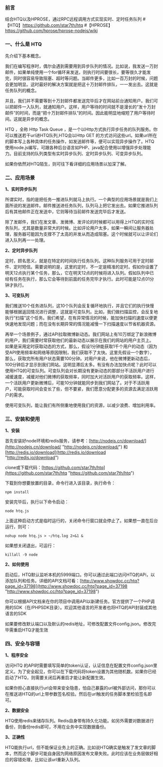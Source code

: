 ### 前言
结合HTQ以及HPROSE，通过RPC远程调用方式实现实时、定时任务队列
#【HTQ】https://github.com/star7th/htq
#【HPROSE】https://github.com/hprose/hprose-nodejs/wiki

### 一、什么是 HTQ

先介绍下基本概念。

我们在编写程序时，偶尔会遇到需要用到异步队列的情况。比如说，我发送一万封邮件，如果单纯使用一个for循环来发送，则执行时间要很长，要等很久才能发完，同时很容易导致阻塞、超时等问题。当邮件更多，比如一百万封的时候，问题会更加明显。这时最好的解决方案就是把这十万封邮件排队，一一发出去。这就是任务队列的概念。

并且，我们并不需要等到十万封邮件都发送完毕后才在网站前台通知用户。我们可以把邮件一入队列，就通知用户。这样，用户等待的时间就不是漫长的“发十万封邮件”的时间，而是“把十万封邮件排队”的时间。因此能明显地缩短了用户等待时间。这就是异步的概念。

HTQ ，全称 Http Task Queue ，是一个以Http方式执行异步任务的队列服务。你可以推送若干url进HTQ队列,HTQ会以Http GET 的方式访问这些url。如果url所在的脚本写上各种具体的任务操作，如发送邮件等，便可以实现异步操作了。HTQ使用node.js编写，可跟各种后台语言如PHP、java配合使用以增强异步处理能力。目前支持的队列类型有实时异步队列、定时异步队列、可变异步队列。

如果你依然对HTQ陌生，则可往下看详细的应用场景以加深了解。

### 二、应用场景

**1、实时异步队列**

所谓实时，指的是把任务一推进队列就马上执行。一个典型的应用场景就是我们上面所说的发送邮件。邮件推送进任务队列，队列马上把它发出去。如果它推进队列后有其他邮件正在发送中，它则等待当前邮件发送完毕后才发送。

除了发邮件，我们在发文章、发微博、发评论的时候都可以用得上HTQ的实时任务队列，尤其是数量非常大的时候。比如评论用户太多，如果一瞬间让服务器处理，服务器可能因为支撑不了太高的并发从而造成阻塞。这个时候就可以让评论们进入队列再一一处理。

 **2、定时异步队列**

定时，顾名思义，就是在特定的时间执行任务队列。这种队列服务可用于定时邮件、定时短信。需要说明的是，这里的定时，不一定是精准的定时。假如你设置了明天12点执行某个任务，那么，它在明天12点的时候将进入队列。假如队列中已经有任务在执行，那么它会等待到前面的任务完毕才执行。此时可能是12点01分钟才执行。


**3、可变队列**


我们推送10个任务进队列，这10个队列会反复循环地执行，并且它们的执行快慢能够根据返回情况进行调整，这就是可变队列。比如，我们做扫描监控，会反复地执行“扫描”这个任务。我们希望，在有异常情况的时候，能加快扫描的速度以便更快速地发现问题；而在没有长期异常的情况能减慢一下扫描速度以节省机器资源。

再举一个场景例子，通过API拉取微博新动态。我们网站上有10万绑定了新浪微博的用户，我们需要时常获取他们的最新动态以展示在我们的网站的用户主页上。 如果是采用定时获取动态的方式，那么，假设1分钟能获取1千个用户的动态（因为受API使用频率和网络等原因限制，我们获取不了太快。这里先假设一个数字），那么，获取完所有用户状态需要100分钟。对用户来说，他在微博更新动态后，100分钟后才显示到我们网站。这明显滞后太多。有没有办法加快点呢？此时可以使用HTQ的可变队列。可变队列会对长期没有更新动态的那部分不活跃用户进行减缓速度，减缓对他们微博的获取频率，同时加大对活跃用户的获取频率。这样，一个活跃用户更新微博后，可能10分钟就能同步到我们网站了。对于不活跃用户，可能获取时间会变长了些，但不要紧，我们愿意分配更多的资源去满足活跃用户的需求。

使用可变队列，能让我们有所侧重地使用我们的资源，以减少浪费、增加利用率。


 
### 三、安装和使用

**1、安装**

首先安装好node环境和redis服务，请参考：[http://nodejs.cn/download/](http://nodejs.cn/download/ "http://nodejs.cn/download/") 和 [http://redis.io/download](http://redis.io/download "http://redis.io/download")

clone或下载代码：[https://github.com/star7th/htq](https://github.com/star7th/htq "https://github.com/star7th/htq")

下载到你想要放置的目录，命令行进入该目录，执行命令：
```
npm install 
```
安装完毕后，执行以下命令启动：
```
node htq.js 
```
上面这种启动方式是临时运行的，关闭命令行窗口就会停止了。如果想一直在后台运行，则可：
```
nohup node htq.js > ~/htq.log 2>&1 &
```

如果想关闭退出，可运行：

```
killall -9 node 
```

**2、如何使用**

启动后，HTQ默认监听本机的5999端口。你可以通过此端口访问HTQ的APi，以添加队列和任务。详细的API文档可看：[http://www.showdoc.cc/htq?page_id=37198](http://www.showdoc.cc/htq?page_id=37198 "http://www.showdoc.cc/htq?page_id=37198")

你可以根据API文档来在你的项目中调用API以新建任务。官方提供了一个PHP调用的SDK（在/PHPSDK目录）。欢迎其他语言的开发者也将HTQ的API封装成其他语言的SDK

如果要修改默认端口以及默认的redis地址，可修改配置文件config.json。修改完毕需重启HTQ才能生效

### 四、安全与容错

**1、程序安全**

访问HTQ 的API时需要填写简单的token认证，认证信息在配置文件config.json里定义。为了安全起见，你可以在下载代码将token设置为其他随机数。如果你已经启动了HTQ，则需要关闭后再重启才能让新配置生效。

 如果你担心直接执行url会带来安全隐患，怕自己暴露的url被外部访问，那你可以在推送进HTQ的url上带参数签名校验。然后在url触发的任务脚本里检验签名即可。

**2、数据安全**

 HTQ使用redis来储存队列。Redis自身带有持久化功能。如另外需要对数据进行备份，则备份redis即可，不用在业务中实现数据备份。

**3、正确性**

 HTQ能执行url，但不能保证业务上的正确。比如说HTQ确实是触发了发文章的脚本，然而这个脚步可能自身因为网络原因发布文章失败。此时应该在业务层做好相应的容错处理，比如让该url重新入队列。

